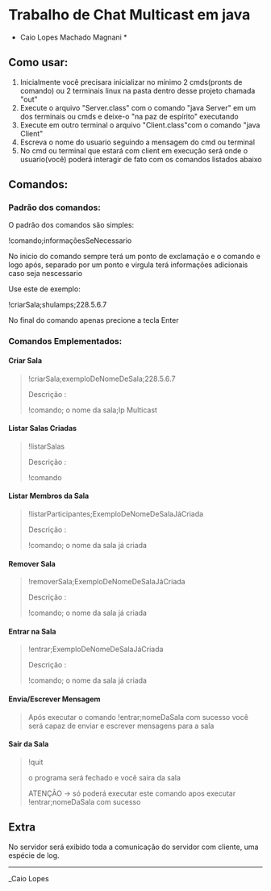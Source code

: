 # Trabalho de Chat Multicast em java

* Caio Lopes Machado Magnani *

## Como usar:

1. Inicialmente você precisara inicializar no mínimo 2 cmds(pronts de comando) ou 2 terminais linux na pasta dentro desse projeto chamada "out"
2. Execute o arquivo "Server.class" com o comando "java Server" em um dos terminais ou cmds e deixe-o "na paz de espírito" executando
3. Execute em outro terminal o arquivo "Client.class"com o comando "java Client"
4. Escreva o nome do usuario seguindo a mensagem do cmd ou terminal
5. No cmd ou terminal que estará com client em execução será onde o usuario(você) poderá interagir de fato com os comandos listados abaixo

## Comandos:

### Padrão dos comandos:

O padrão dos comandos são simples:

!comando;informaçõesSeNecessario

No inicio do comando sempre terá um ponto de exclamação e o comando e logo após, separado por um ponto e virgula terá informações adicionais caso seja nescessario

Use este de exemplo:

!criarSala;shulamps;228.5.6.7

No final do comando apenas precione a tecla Enter

### Comandos Emplementados:

#### Criar Sala
> !criarSala;exemploDeNomeDeSala;228.5.6.7
> 
> Descrição :
> 
> !comando; o nome da sala;Ip Multicast

#### Listar Salas Criadas
> !listarSalas
> 
> Descrição :
> 
> !comando

#### Listar Membros da Sala
> !listarParticipantes;ExemploDeNomeDeSalaJáCriada
> 
> Descrição :
> 
> !comando; o nome da sala já criada

#### Remover Sala
> !removerSala;ExemploDeNomeDeSalaJáCriada
> 
> Descrição :
> 
> !comando; o nome da sala já criada

#### Entrar na Sala
> !entrar;ExemploDeNomeDeSalaJáCriada
> 
> Descrição :
> 
> !comando; o nome da sala já criada

#### Envia/Escrever Mensagem
> Após executar o comando !entrar;nomeDaSala com sucesso você será capaz de enviar e escrever mensagens para a sala

#### Sair da Sala
> !quit
> 
> o programa será fechado e você saira da sala
> 
> ATENÇÃO -> só poderá executar este comando apos executar !entrar;nomeDaSala com sucesso

## Extra

No servidor será exibido toda a comunicação do servidor com cliente, uma espécie de log.

---
_Caio Lopes

